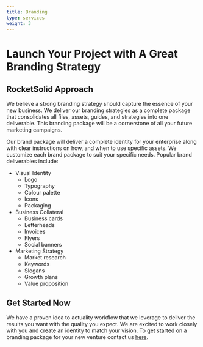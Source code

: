 ```yaml
---
title: Branding
type: services
weight: 3
---
```


# Launch Your Project with A Great Branding Strategy

## RocketSolid Approach

We believe a strong branding strategy should capture the essence of your new business. We deliver our branding strategies as a complete package that consolidates all files, assets, guides, and strategies into one deliverable. This branding package will be a cornerstone of all your future marketing campaigns.

Our brand package will deliver a complete identity for your enterprise along with clear instructions on how, and when to use specific assets. We customize each brand package to suit your specific needs. Popular brand deliverables include:

- Visual Identity
  - Logo
  - Typography
  - Colour palette
  - Icons
  - Packaging
- Business Collateral
  - Business cards
  - Letterheads
  - Invoices
  - Flyers
  - Social banners
- Marketing Strategy
  - Market research
  - Keywords
  - Slogans
  - Growth plans
  - Value proposition

## Get Started Now

We have a proven idea to actuality workflow that we leverage to deliver the results you want with the quality you expect. We are excited to work closely with you and create an identity to match your vision. To get started on a branding package for your new venture contact us [here](/contact).
